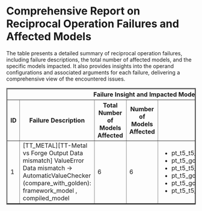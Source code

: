 <h1>Comprehensive Report on Reciprocal Operation Failures and Affected Models</h1>
<p>The table presents a detailed summary of reciprocal operation failures, including failure descriptions, the total number of affected models, and the specific models impacted. It also provides insights into the operand configurations and associated arguments for each failure, delivering a comprehensive view of the encountered issues.</p>
<table border="2">
	<thead>
		<tr style="text-align: center;">
			<th colspan="5">Failure Insight and Impacted Models</th>
			<th colspan="2">Reciprocal Operation Details</th>
		</tr>
		<tr style="text-align: center;">
			<th>ID</th>
			<th>Failure Description</th>
			<th>Total Number of Models Affected</th>
			<th>Number of Models Affected</th>
			<th>Affected Models</th>
			<th>Operands</th>
			<th>Arguments</th>
		</tr>
	</thead>
	<tbody>
		<tr>
			<td rowspan="1">1</td>
			<td rowspan="1">[TT_METAL][TT-Metal vs Forge Output Data mismatch] ValueError Data mismatch -> AutomaticValueChecker (compare_with_golden): framework_model , compiled_model</td>
			<td rowspan="1">6</td>
			<td>6</td>
			<td><ul><li>pt_t5_t5_small_text_gen_hf</li><li>pt_t5_google_flan_t5_small_text_gen_hf</li><li>pt_t5_t5_large_text_gen_hf</li><li>pt_t5_google_flan_t5_large_text_gen_hf</li><li>pt_t5_google_flan_t5_base_text_gen_hf</li><li>pt_t5_t5_base_text_gen_hf</li></ul></td>
			<td>Operand(type=Activation, shape=(1, 1, 1), dtype=float32)</td>
			<td></td>
		</tr>
	</tbody>
</table>
